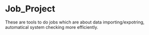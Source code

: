 # Job_Project
These are tools to do jobs which are about data importing/expotring, automatical system checking more efficiently. 

